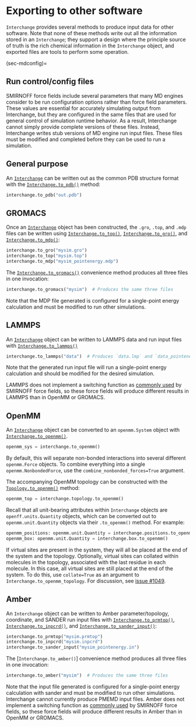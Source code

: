# Exporting to other software

`Interchange` provides several methods to produce input data for other software. Note that none of these methods write out all the information stored in an `Interchange`; they support a design where the principle source of truth is the rich chemical information in the `Interchange` object, and exported files are tools to perform some operation.

(sec-mdconfig)=

## Run control/config files

SMIRNOFF force fields include several parameters that many MD engines consider to be run configuration options rather than force field parameters. These values are essential for accurately simulating output from Interchange, but they are configured in the same files that are used for general control of simulation runtime behavior. As a result, Interchange cannot simply provide complete versions of these files. Instead, Interchange writes stub versions of MD engine run input files. These files must be modified and completed before they can be used to run a simulation.

## General purpose

An [`Interchange`] can be written out as the common PDB structure format with the [`Interchange.to_pdb()`] method:

```python
interchange.to_pdb("out.pdb")
```

## GROMACS

Once an [`Interchange`] object has been constructed, the `.gro`, `.top`, and `.mdp` files can be written using [`Interchange.to_top()`], [`Interchange.to_gro()`], and [`Interchange.to_mdp()`]:

```python
interchange.to_gro("mysim.gro")
interchange.to_top("mysim.top")
interchange.to_mdp("mysim_pointenergy.mdp")
```

The [`Interchange.to_gromacs()`] convenience method produces all three files in one invocation:

```python
interchange.to_gromacs("mysim")  # Produces the same three files
```

Note that the MDP file generated is configured for a single-point energy calculation and must be modified to run other simulations.

## LAMMPS

An [`Interchange`] object can be written to LAMMPS data and run input files with [`Interchange.to_lammps()`]

```python
interchange.to_lammps("data")  # Produces `data.lmp` and `data_pointenergy.in`
```

Note that the generated run input file will run a single-point energy calculation and should be modified for the desired simulation.

LAMMPS does not implement a switching function as [commonly used](https://openforcefield.github.io/standards/standards/smirnoff/#vdw) by SMIRNOFF force fields, so these force fields will produce different results in LAMMPS than in OpenMM or GROMACS.

## OpenMM

An [`Interchange`] object can be converted to an `openmm.System` object with [`Interchange.to_openmm()`].

```python
openmm_sys = interchange.to_openmm()
```

By default, this will separate non-bonded interactions into several different `openmm.Force` objects. To combine everything into a single `openmm.NonbondedForce`, use the `combine_nonbonded_forces=True` argument.

The accompanying OpenMM topology can be constructed with the [`Topology.to_openmm()`] method:

```python
openmm_top = interchange.topology.to_openmm()
```

Recall that all unit-bearing attributes within `Interchange` objects are `openff.units.Quantity` objects, which can be converted out to `openmm.unit.Quantity` objects via their `.to_openmm()` method. For example:

```python
openmm_positions: openmm.unit.Quantity = interchange.positions.to_openmm()
openmm_box: openmm.unit.Quantity = interchange.box.to_openmm()
```

If virtual sites are present in the system, they will all be placed at the end of the system and the topology. Optionally, virtual sites can collated within molecules in the topology, associated with the last residue in each molecule. In this case, all virtual sites are still placed at the end of the system. To do this, use `collate=True` as an argument to `Interchange.to_openmm_topology`. For discussion, see [issue #1049](https://github.com/openforcefield/openff-interchange/issues/1049).

## Amber

An `Interchange` object can be written to Amber parameter/topology, coordinate, and SANDER run input files with [`Interchange.to_prmtop()`], [`Interchange.to_inpcrd()`], and [`Interchange.to_sander_input()`]:

```python
interchange.to_prmtop("mysim.prmtop")
interchange.to_inpcrd("mysim.inpcrd")
interchange.to_sander_input("mysim_pointenergy.in")
```

The [`Interchange.to_amber()`] convenience method produces all three files in one invocation:

```python
interchange.to_amber("mysim")  # Produces the same three files
```

Note that the input file generated is configured for a single-point energy calculation with sander and must be modified to run other simulations. Interchange cannot currently produce PMEMD input files. Amber does not implement a switching function as [commonly used](https://openforcefield.github.io/standards/standards/smirnoff/#vdw) by SMIRNOFF force fields, so these force fields will produce different results in Amber than in OpenMM or GROMACS.

<!--
## CHARMM

An `Interchange` object can be written to CHARMM topology and
coordinate files with [`Interchange.to_psf()`] and [`Interchange.to_crd()`]:

```python
interchange.to_psf("out.to_psf")
interchange.to_crd("out.to_crd")
```
 -->
[`Interchange`]: openff.interchange.components.interchange.Interchange
[`Interchange.to_pdb()`]: openff.interchange.components.interchange.Interchange.to_pdb
[`Interchange.to_top()`]: openff.interchange.components.interchange.Interchange.to_top
[`Interchange.to_gro()`]: openff.interchange.components.interchange.Interchange.to_top
[`Interchange.to_mdp()`]: openff.interchange.components.interchange.Interchange.to_mdp
[`Interchange.to_gromacs()`]: openff.interchange.components.interchange.Interchange.to_gromacs
[`Interchange.to_lammps()`]: openff.interchange.components.interchange.Interchange.to_lammps
[`Interchange.to_openmm()`]: openff.interchange.components.interchange.Interchange.to_openmm
[`Interchange.to_prmtop()`]: openff.interchange.components.interchange.Interchange.to_prmtop
[`Interchange.to_inpcrd()`]: openff.interchange.components.interchange.Interchange.to_inpcrd
[`Interchange.to_sander_input()`]: openff.interchange.components.interchange.Interchange.to_sander_input
[`Topology.to_openmm()`]: openff.toolkit.topology.Topology.to_openmm
